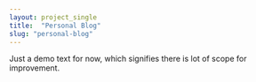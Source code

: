 ```yaml
---
layout: project_single
title:  "Personal Blog"
slug: "personal-blog"
---
```

Just a demo text for now, which signifies there is lot of scope for improvement.